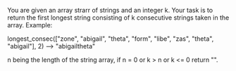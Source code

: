 You are given an array strarr of strings and an integer k. Your task is to return the first longest string consisting of k consecutive strings taken in the array.
Example:

longest_consec(["zone", "abigail", "theta", "form", "libe", "zas", "theta", "abigail"], 2) --> "abigailtheta"

n being the length of the string array, if n = 0 or k > n or k <= 0 return "".
